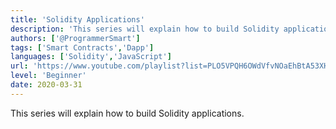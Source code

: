 ```yaml
---
title: 'Solidity Applications'
description: 'This series will explain how to build Solidity applications.'
authors: ['@ProgrammerSmart']
tags: ['Smart Contracts','Dapp']
languages: ['Solidity','JavaScript']
url: 'https://www.youtube.com/playlist?list=PLO5VPQH6OWdVfvNOaEhBtA53XHyHo_oJo'
level: 'Beginner'
date: 2020-03-31
---
```


This series will explain how to build Solidity applications.